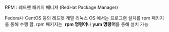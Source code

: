 
RPM : 레드햇 패키지 매니져 (RedHat Package Manager)

Fedora나 CentOS 등의 레드햇 계열 리눅스 OS 에서는 프로그램 설치를 rpm 패키지를 통해 수행 함.
rpm 패키지는  **rpm 명령어**나 **yum 명령어**를 통해 설치 가능

